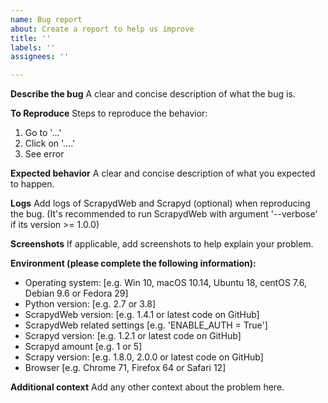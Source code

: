 ```yaml
---
name: Bug report
about: Create a report to help us improve
title: ''
labels: ''
assignees: ''

---
```


**Describe the bug**
A clear and concise description of what the bug is.

**To Reproduce**
Steps to reproduce the behavior:
1. Go to '...'
2. Click on '....'
3. See error

**Expected behavior**
A clear and concise description of what you expected to happen.

**Logs**
Add logs of ScrapydWeb and Scrapyd (optional) when reproducing the bug.
(It's recommended to run ScrapydWeb with argument '--verbose' if its version >= 1.0.0)

**Screenshots**
If applicable, add screenshots to help explain your problem.

**Environment (please complete the following information):**
 - Operating system: [e.g. Win 10, macOS 10.14, Ubuntu 18, centOS 7.6, Debian 9.6 or Fedora 29]
 - Python version: [e.g. 2.7 or 3.8]
 - ScrapydWeb version: [e.g. 1.4.1 or latest code on GitHub]
 - ScrapydWeb related settings [e.g. 'ENABLE_AUTH = True']
 - Scrapyd version: [e.g. 1.2.1 or latest code on GitHub]
 - Scrapyd amount [e.g. 1 or 5]
 - Scrapy version: [e.g. 1.8.0, 2.0.0 or latest code on GitHub]
 - Browser [e.g. Chrome 71, Firefox 64 or Safari 12]

**Additional context**
Add any other context about the problem here.
